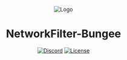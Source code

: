<div align="center">

![Logo](https://nf.ni.ls/images/logo.png)

# NetworkFilter-Bungee

[![Discord](https://img.shields.io/discord/617339081168388110?color=green&label=discord&logo=discord&logoColor=white&style=for-the-badge)](https://discord.gg/mEnDydK)
[![License](https://img.shields.io/badge/license-MIT-green?style=for-the-badge&logo=gitlab)](https://git.ni.ls/networkfilter/networkfilter-bungee/blob/master/LICENSE.md)
</div>
